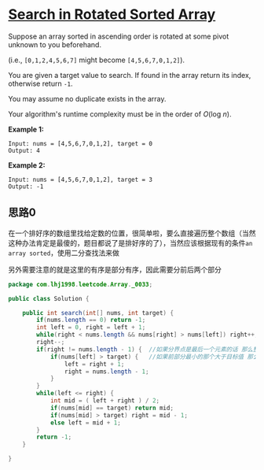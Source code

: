 # [Search in Rotated Sorted Array](https://leetcode.com/problems/search-in-rotated-sorted-array/)

Suppose an array sorted in ascending order is rotated at some pivot unknown to you beforehand.

(i.e., `[0,1,2,4,5,6,7]` might become `[4,5,6,7,0,1,2]`).

You are given a target value to search. If found in the array return its index, otherwise return `-1`.

You may assume no duplicate exists in the array.

Your algorithm's runtime complexity must be in the order of *O*(log *n*).

**Example 1:**

```
Input: nums = [4,5,6,7,0,1,2], target = 0
Output: 4
```

**Example 2:**

```
Input: nums = [4,5,6,7,0,1,2], target = 3
Output: -1
```

## 思路0

在一个排好序的数组里找给定数的位置，很简单啦，要么直接遍历整个数组（当然这种办法肯定是最傻的，题目都说了是排好序的了），当然应该根据现有的条件`an array sorted`，使用二分查找法来做

另外需要注意的就是这里的有序是部分有序，因此需要分前后两个部分

```java
package com.lhj1998.leetcode.Array._0033;

public class Solution {

    public int search(int[] nums, int target) {
        if(nums.length == 0) return -1;
        int left = 0, right = left + 1;
        while(right < nums.length && nums[right] > nums[left]) right++; //找到前后两个部分的分界点
        right--;
        if(right != nums.length - 1) {  //如果分界点是最后一个元素的话 那么整体就是有序的 不需要分前后
            if(nums[left] > target) {   //如果前部分最小的那个大于目标值 那么目标值肯定是在后部分
                left = right + 1;
                right = nums.length - 1;
            }
        }
        while(left <= right) {
            int mid = ( left + right ) / 2;
            if(nums[mid] == target) return mid;
            if(nums[mid] > target) right = mid - 1;
            else left = mid + 1;
        }
        return -1;
    }

}

```

